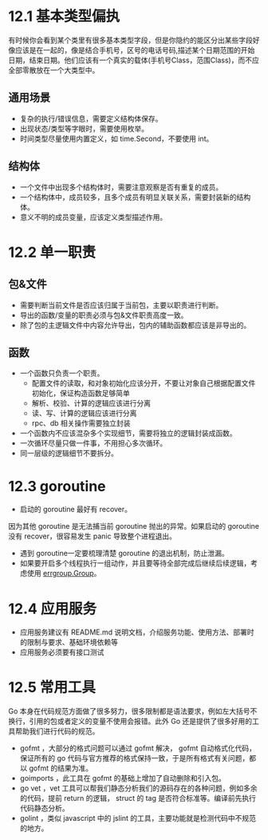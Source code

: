 # 12.1 基本类型偏执
有时候你会看到某个类里有很多基本类型字段，但是你隐约的能区分出某些字段好像应该是在一起的，像是结合手机号，区号的电话号码,描述某个日期范围的开始日期，结束日期。他们应该有一个真实的载体(手机号Class，范围Class)，而不应全部零散放在一个大类型中。

## 通用场景
- 复杂的执行/错误信息，需要定义结构体保存。
- 出现状态/类型等字眼时，需要使用枚举。
- 时间类型尽量使用内置定义，如 time.Second，不要使用 int。

## 结构体
- 一个文件中出现多个结构体时，需要注意观察是否有重复的成员。
- 一个结构体中，成员较多，且多个成员有明显关联关系，需要封装新的结构体。
- 意义不明的成员变量，应该定义类型描述作用。

# 12.2 单一职责
## 包&文件
- 需要判断当前文件是否应该归属于当前包，主要以职责进行判断。
- 导出的函数/变量的职责必须与包&文件职责高度一致。
- 除了包的主逻辑文件中内容允许导出，包内的辅助函数都应该是非导出的。

## 函数
- 一个函数只负责一个职责。
    - 配置文件的读取，和对象初始化应该分开，不要让对象自己根据配置文件初始化，保证构造函数足够简单
    - 解析、校验、计算的逻辑应该进行分离
    - 读、写、计算的逻辑应该进行分离
    - rpc、db 相关操作需要独立封装
- 一个函数内不应该混杂多个实现细节，需要将独立的逻辑封装成函数。
- 一次循环尽量只做一件事，不用担心多次循环。
- 同一层级的逻辑细节不要拆分。

# 12.3 goroutine
- 启动的 goroutine 最好有 recover。

因为其他 goroutine 是无法捕当前 goroutine 抛出的异常。如果启动的 goroutine 没有 recover，很容易发生 panic 导致整个进程退出。

- 遇到 goroutine一定要梳理清楚 goroutine 的退出机制，防止泄漏。
- 如果要开启多个线程执行一组动作，并且要等待全部完成后继续后续逻辑，考虑使用 [errgroup.Group](https://pkg.go.dev/golang.org/x/sync/errgroup)。

# 12.4 应用服务
- 应用服务建议有 README.md 说明文档，介绍服务功能、使用方法、部署时的限制与要求、基础环境依赖等
- 应用服务必须要有接口测试

# 12.5 常用工具
Go 本身在代码规范方面做了很多努力，很多限制都是语法要求，例如左大括号不换行，引用的包或者定义的变量不使用会报错。此外 Go 还是提供了很多好用的工具帮助我们进行代码的规范。

- gofmt ，大部分的格式问题可以通过 gofmt 解决， gofmt 自动格式化代码，保证所有的 go 代码与官方推荐的格式保持一致，于是所有格式有关问题，都以 gofmt 的结果为准。
- goimports ，此工具在 gofmt 的基础上增加了自动删除和引入包。
- go vet ，vet 工具可以帮我们静态分析我们的源码存在的各种问题，例如多余的代码，提前 return 的逻辑， struct 的 tag 是否符合标准等。编译前先执行代码静态分析。
- golint ，类似 javascript 中的 jslint 的工具，主要功能就是检测代码中不规范的地方。